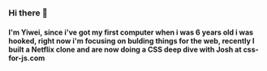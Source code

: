 ### Hi there 👋
#### I'm Yiwei, since i've got my first computer when i was 6 years old i was hooked, right now i'm focusing on bulding things for the web, recently I built a Netflix clone and are now doing a CSS deep dive with Josh at css-for-js.com
<!--
**j-yw/j-yw** is a ✨ _special_ ✨ repository because its `README.md` (this file) appears on your GitHub profile.

Here are some ideas to get you started:

- 🔭 I’m currently working on ...
- 🌱 I’m currently learning ...
- 👯 I’m looking to collaborate on ...
- 🤔 I’m looking for help with ...
- 💬 Ask me about ...
- 📫 How to reach me: ...
- 😄 Pronouns: ...
- ⚡ Fun fact: ...
-->
